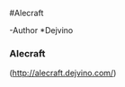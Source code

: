 
#Alecraft

-Author
*Dejvino

<detail>

### <summary>Alecraft</summary>
(http://alecraft.dejvino.com/)
  
</detail>
<p>

<detail>